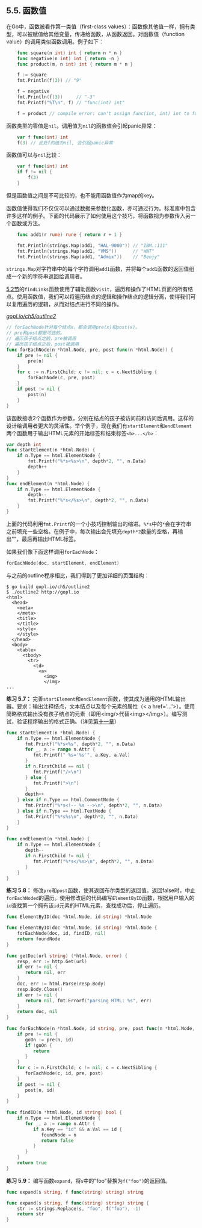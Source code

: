 ## 5.5. 函数值

在Go中，函数被看作第一类值（first-class values）：函数像其他值一样，拥有类型，可以被赋值给其他变量，传递给函数，从函数返回。对函数值（function value）的调用类似函数调用。例子如下：

```Go
	func square(n int) int { return n * n }
	func negative(n int) int { return -n }
	func product(m, n int) int { return m * n }

	f := square
	fmt.Println(f(3)) // "9"

	f = negative
	fmt.Println(f(3))     // "-3"
	fmt.Printf("%T\n", f) // "func(int) int"

	f = product // compile error: can't assign func(int, int) int to func(int) int
```

函数类型的零值是`nil`。调用值为`nil`的函数值会引起panic异常：

```Go
	var f func(int) int
	f(3) // 此处f的值为nil, 会引起panic异常
```

函数值可以与`nil`比较：

```Go
	var f func(int) int
	if f != nil {
		f(3)
	}
```

但是函数值之间是不可比较的，也不能用函数值作为map的key。

函数值使得我们不仅仅可以通过数据来参数化函数，亦可通过行为。标准库中包含许多这样的例子。下面的代码展示了如何使用这个技巧，将函数视为参数传入另一个函数或方法。

```Go
	func add1(r rune) rune { return r + 1 }

	fmt.Println(strings.Map(add1, "HAL-9000")) // "IBM.:111"
	fmt.Println(strings.Map(add1, "VMS"))      // "WNT"
	fmt.Println(strings.Map(add1, "Admix"))    // "Benjy"
```

`strings.Map`对字符串中的每个字符调用`add1`函数，并将每个`add1`函数的返回值组成一个新的字符串返回给调用者。

[5.2节](5.2.%20递归)的`findLinks`函数使用了辅助函数`visit`，遍历和操作了HTML页面的所有结点。使用函数值，我们可以将遍历结点的逻辑和操作结点的逻辑分离，使得我们可以复用遍历的逻辑，从而对结点进行不同的操作。

<u><i>gopl.io/ch5/outline2</i></u>
```Go
// forEachNode针对每个结点x，都会调用pre(x)和post(x)。
// pre和post都是可选的。
// 遍历孩子结点之前，pre被调用
// 遍历孩子结点之后，post被调用
func forEachNode(n *html.Node, pre, post func(n *html.Node)) {
	if pre != nil {
		pre(n)
	}
	for c := n.FirstChild; c != nil; c = c.NextSibling {
		forEachNode(c, pre, post)
	}
	if post != nil {
		post(n)
	}
}
```

该函数接收2个函数作为参数，分别在结点的孩子被访问前和访问后调用。这样的设计给调用者更大的灵活性。举个例子，现在我们有`startElement`和`endElement`两个函数用于输出HTML元素的开始标签和结束标签`<b>...</b>`：

```Go
var depth int
func startElement(n *html.Node) {
	if n.Type == html.ElementNode {
		fmt.Printf("%*s<%s>\n", depth*2, "", n.Data)
		depth++
	}
}
func endElement(n *html.Node) {
	if n.Type == html.ElementNode {
		depth--
		fmt.Printf("%*s</%s>\n", depth*2, "", n.Data)
	}
}
```

上面的代码利用`fmt.Printf`的一个小技巧控制输出的缩进。`%*s`中的`*`会在字符串之前填充一些空格。在例子中，每次输出会先填充`depth*2`数量的空格，再输出""，最后再输出HTML标签。

如果我们像下面这样调用`forEachNode`：

```Go
forEachNode(doc, startElement, endElement)
```

与之前的outline程序相比，我们得到了更加详细的页面结构：

```
$ go build gopl.io/ch5/outline2
$ ./outline2 http://gopl.io
<html>
  <head>
    <meta>
    </meta>
    <title>
	</title>
	<style>
	</style>
  </head>
  <body>
    <table>
      <tbody>
        <tr>
          <td>
            <a>
              <img>
              </img>
...
```

**练习 5.7：** 完善`startElement`和`endElement`函数，使其成为通用的HTML输出器。要求：输出注释结点，文本结点以及每个元素的属性（\< a href='...'>）。使用简略格式输出没有孩子结点的元素（即用\<img/>代替\<img>\</img>）。编写测试，验证程序输出的格式正确。（详见[第十一章](../第11章%20测试/本章概要)）

```go
func startElement(n *html.Node) {  
    if n.Type == html.ElementNode {  
       fmt.Printf("%*s<%s", depth*2, "", n.Data)  
       for _, a := range n.Attr {  
          fmt.Printf(" %s='%s'", a.Key, a.Val)  
       }  
       if n.FirstChild == nil {  
          fmt.Printf("/>\n")  
       } else {  
          fmt.Printf(">\n")  
       }  
       depth++  
    } else if n.Type == html.CommentNode {  
       fmt.Printf("%*s<!-- %s -->\n", depth*2, "", n.Data)  
    } else if n.Type == html.TextNode {  
       fmt.Printf("%*s%s\n", depth*2, "", n.Data)  
    }  
}  
  
func endElement(n *html.Node) {  
    if n.Type == html.ElementNode {  
       depth--  
       if n.FirstChild != nil {  
          fmt.Printf("%*s</%s>\n", depth*2, "", n.Data)  
       }  
    }  
}

```

**练习 5.8：** 修改`pre`和`post`函数，使其返回布尔类型的返回值。返回false时，中止`forEachNoded`的遍历。使用修改后的代码编写`ElementByID`函数，根据用户输入的`id`查找第一个拥有该`id`元素的HTML元素，查找成功后，停止遍历。

```Go
func ElementByID(doc *html.Node, id string) *html.Node
```

```go
func ElementByID(doc *html.Node, id string) *html.Node {  
    forEachNode(doc, id, findID, nil)  
    return foundNode  
}  
  
func getDoc(url string) (*html.Node, error) {  
    resp, err := http.Get(url)  
    if err != nil {  
       return nil, err  
    }  
    doc, err := html.Parse(resp.Body)  
    resp.Body.Close()  
    if err != nil {  
       return nil, fmt.Errorf("parsing HTML: %s", err)  
    }  
    return doc, nil  
}  
  
func forEachNode(n *html.Node, id string, pre, post func(n *html.Node, id string) bool) {  
    if pre != nil {  
       goOn := pre(n, id)  
       if !goOn {  
          return  
       }  
    }  
    for c := n.FirstChild; c != nil; c = c.NextSibling {  
       forEachNode(c, id, pre, post)  
    }  
    if post != nil {  
       post(n, id)  
    }  
}  
  
func findID(n *html.Node, id string) bool {  
    if n.Type == html.ElementNode {  
       for _, a := range n.Attr {  
          if a.Key == "id" && a.Val == id {  
             foundNode = n  
             return false  
          }  
       }  
    }  
    return true  
}
```

**练习 5.9：** 编写函数`expand`，将`s`中的"foo"替换为`f("foo")`的返回值。

```Go
func expand(s string, f func(string) string) string
```

```go
func expand(s string, f func(string) string) string { 
	str := strings.Replace(s, "foo", f("foo"), -1) 
	return str 
}
```